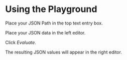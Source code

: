 ﻿# Using the Playground

Place your JSON Path in the top text entry box.

Place your JSON data in the left editor.

Click _Evaluate_.

The resulting JSON values will appear in the right editor.